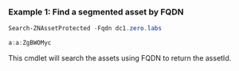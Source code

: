 ### Example 1: Find a segmented asset by FQDN
```powershell
Search-ZNAssetProtected -Fqdn dc1.zero.labs

a:a:ZgBWOMyc
```

This cmdlet will search the assets using FQDN to return the assetId.

